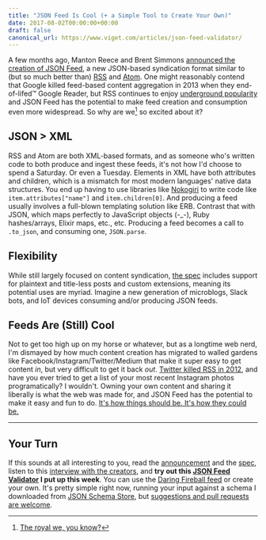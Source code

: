 ```yaml
---
title: "JSON Feed Is Cool (+ a Simple Tool to Create Your Own)"
date: 2017-08-02T00:00:00+00:00
draft: false
canonical_url: https://www.viget.com/articles/json-feed-validator/
---
```


A few months ago, Manton Reece and Brent Simmons [announced the creation
of JSON Feed](https://jsonfeed.org/2017/05/17/announcing_json_feed), a
new JSON-based syndication format similar to (but so much better than)
[RSS](https://en.wikipedia.org/wiki/RSS) and
[Atom](https://en.wikipedia.org/wiki/Atom_(standard)). One might
reasonably contend that Google killed feed-based content aggregation in
2013 when they end-of-lifed™ Google Reader, but RSS continues to enjoy
[underground
popularity](http://www.makeuseof.com/tag/rss-dead-look-numbers/) and
JSON Feed has the potential to make feed creation and consumption even
more widespread. So why are we[^1] so excited about it?

## JSON > XML

RSS and Atom are both XML-based formats, and as someone who's written
code to both produce and ingest these feeds, it's not how I'd choose to
spend a Saturday. Or even a Tuesday. Elements in XML have both
attributes and children, which is a mismatch for most modern languages'
native data structures. You end up having to use libraries like
[Nokogiri](http://www.nokogiri.org/) to write code like
`item.attributes["name"]` and `item.children[0]`. And producing a feed
usually involves a full-blown templating solution like ERB. Contrast
that with JSON, which maps perfectly to JavaScript objects (-\_-), Ruby
hashes/arrays, Elixir maps, etc., etc. Producing a feed becomes a call
to `.to_json`, and consuming one, `JSON.parse`.

## Flexibility

While still largely focused on content syndication, [the
spec](https://jsonfeed.org/version/1) includes support for plaintext and
title-less posts and custom extensions, meaning its potential uses are
myriad. Imagine a new generation of microblogs, Slack bots, and IoT
devices consuming and/or producing JSON feeds.

## Feeds Are (Still) Cool

Not to get too high up on my horse or whatever, but as a longtime web
nerd, I'm dismayed by how much content creation has migrated to walled
gardens like Facebook/Instagram/Twitter/Medium that make it super easy
to get content *in*, but very difficult to get it back *out*. [Twitter
killed RSS in 2012](http://mashable.com/2012/09/05/twitter-api-rss), and
have you ever tried to get a list of your most recent Instagram photos
programatically? I wouldn't. Owning your own content and sharing it
liberally is what the web was made for, and JSON Feed has the potential
to make it easy and fun to do. [It's how things should be. It's how they
could be.](https://www.youtube.com/watch?v=TgqiSBxvdws)

------------------------------------------------------------------------

## Your Turn

If this sounds at all interesting to you, read the
[announcement](https://jsonfeed.org/2017/05/17/announcing_json_feed) and
the [spec](https://jsonfeed.org/version/1), listen to this [interview
with the
creators](https://daringfireball.net/thetalkshow/2017/05/31/ep-192), and
**try out this [JSON Feed
Validator](https://json-feed-validator.herokuapp.com/) I put up this
week**. You can use the [Daring Fireball
feed](https://daringfireball.net/feeds/json) or create your own. It's
pretty simple right now, running your input against a schema I
downloaded from [JSON Schema Store](http://schemastore.org/json/), but
[suggestions and pull requests are
welcome](https://github.com/vigetlabs/json-feed-validator).

[^1]:  [The royal we, you know?](https://www.youtube.com/watch?v=VLR_TDO0FTg#t=45s)
